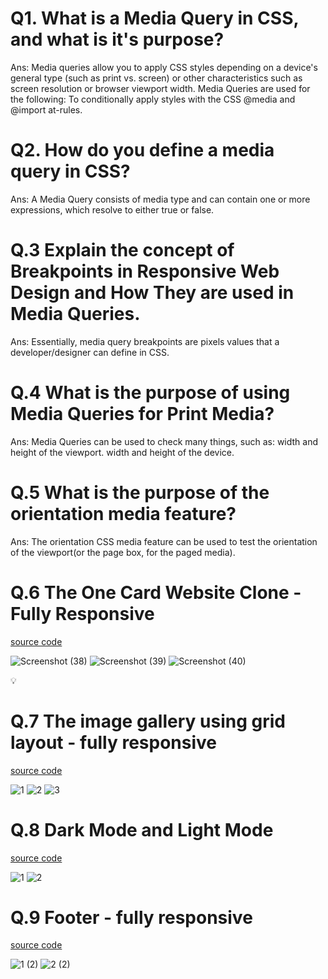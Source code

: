 # Q1. What is a Media Query in CSS, and what is it's purpose?

Ans: Media queries allow you to apply CSS styles depending on a device's general type (such as print vs. screen) or other characteristics such as screen resolution or browser viewport width. Media Queries are used for the following: To conditionally apply styles with the CSS @media and @import at-rules.

# Q2. How do you define a media query in CSS?

Ans: A Media Query consists of media type and can contain one or more expressions, which resolve to either true or false.

# Q.3 Explain the concept of Breakpoints in Responsive Web Design and How They are used in Media Queries.

Ans: Essentially, media query breakpoints are pixels values that a developer/designer can define in CSS.

# Q.4 What is the purpose of using Media Queries for Print Media?

Ans: Media Queries can be used to check many things, such as: width and height of the viewport. width and height of the device.

# Q.5 What is the purpose of the orientation media feature?

Ans: The orientation CSS media feature can be used to test the orientation of the viewport(or the page box, for the paged media).

# Q.6 The One Card Website Clone - Fully Responsive

[source code](https://github.com/shon-developer/PPT-AssignmentSubmission/tree/shon/Assignment%20Questions03/06OneCardWebsiteClone)

![Screenshot (38)](https://github.com/shon-developer/React-Meal-App/assets/119747143/a04dbe74-3011-46a8-a736-d01e5fc8b9c6)
![Screenshot (39)](https://github.com/shon-developer/React-Meal-App/assets/119747143/69aa0ac8-e0bc-4f4b-87d2-fe3a13250d4e)
![Screenshot (40)](https://github.com/shon-developer/React-Meal-App/assets/119747143/a0505d68-59ad-437d-b211-150e90a6fa80)

💡

# Q.7 The image gallery using grid layout - fully responsive

[source code](https://github.com/shon-developer/PPT-AssignmentSubmission/tree/shon/Assignment%20Questions03/07image-gallery)

![1](https://github.com/shon-developer/React-Meal-App/assets/119747143/73573c41-0a96-4f0f-b473-8b8ef4b80c23)
![2](https://github.com/shon-developer/React-Meal-App/assets/119747143/4ee4741e-9177-4c0f-add8-d6d7634f2077)
![3](https://github.com/shon-developer/React-Meal-App/assets/119747143/baeff3d3-5911-402b-8825-8f260b2254ca)

# Q.8 Dark Mode and Light Mode

[source code](https://github.com/shon-developer/PPT-AssignmentSubmission/tree/shon/Assignment%20Questions03/08DarkModeandLightMode)

![1](https://github.com/shon-developer/React-Meal-App/assets/119747143/d2d1acbd-a5f7-4e11-b586-a1a5ebe64693)
![2](https://github.com/shon-developer/React-Meal-App/assets/119747143/60da1836-bf5d-4d35-b9eb-556dc17a6d75)

# Q.9 Footer - fully responsive

[source code]()

![1 (2)](https://github.com/shon-developer/PPT-AssignmentSubmission/assets/119747143/8ba3fade-5e47-4145-9fd3-8fab8c963bfa)
![2 (2)](https://github.com/shon-developer/PPT-AssignmentSubmission/assets/119747143/81286fa3-78ca-4143-a79e-e32d1800dad7)
